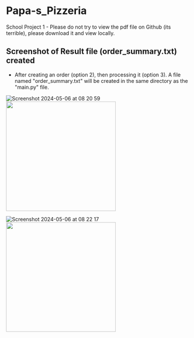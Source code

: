 # Papa-s_Pizzeria
School Project 1 - Please do not try to view the pdf file on Github (its terrible), please download it and view locally.

## Screenshot of Result file (order_summary.txt) created
- After creating an order (option 2), then processing it (option 3). A file named "order_summary.txt" will be created in the same directory as the "main.py" file.

![Screenshot 2024-05-06 at 08 20 59](https://github.com/kATtttttttttttttttt/Papa-s_Pizzeria/assets/163737404/855219d7-4ac9-4276-ae1e-4a157cdbcd72)
<img src="https://github.com/kATtttttttttttttttt/Papa-s_Pizzeria/assets/163737404/855219d7-4ac9-4276-ae1e-4a157cdbcd72" width="300" />


![Screenshot 2024-05-06 at 08 22 17](https://github.com/kATtttttttttttttttt/Papa-s_Pizzeria/assets/163737404/7b7515bc-cc8d-4ca8-9001-ff567801a737)
<img src="https://github.com/kATtttttttttttttttt/Papa-s_Pizzeria/assets/163737404/7b7515bc-cc8d-4ca8-9001-ff567801a737" width="300" />

